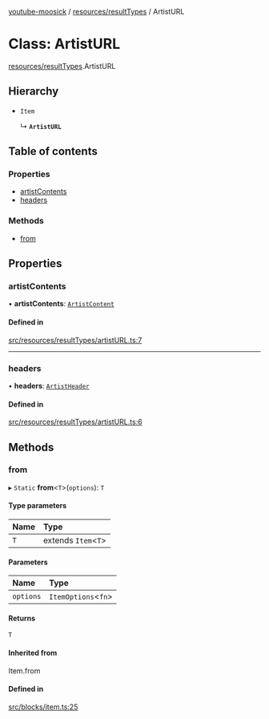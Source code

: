 [youtube-moosick](../README.md) / [resources/resultTypes](../modules/resources_resultTypes.md) / ArtistURL

# Class: ArtistURL

[resources/resultTypes](../modules/resources_resultTypes.md).ArtistURL

## Hierarchy

- `Item`

  ↳ **`ArtistURL`**

## Table of contents

### Properties

- [artistContents](resources_resultTypes.ArtistURL.md#artistcontents)
- [headers](resources_resultTypes.ArtistURL.md#headers)

### Methods

- [from](resources_resultTypes.ArtistURL.md#from)

## Properties

### artistContents

• **artistContents**: [`ArtistContent`](resources_resultTypes.ArtistContent.md)

#### Defined in

[src/resources/resultTypes/artistURL.ts:7](https://github.com/EvasiveXkiller/youtube-moosick/blob/af0ca53/src/resources/resultTypes/artistURL.ts#L7)

___

### headers

• **headers**: [`ArtistHeader`](resources_resultTypes.ArtistHeader.md)

#### Defined in

[src/resources/resultTypes/artistURL.ts:6](https://github.com/EvasiveXkiller/youtube-moosick/blob/af0ca53/src/resources/resultTypes/artistURL.ts#L6)

## Methods

### from

▸ `Static` **from**<`T`\>(`options`): `T`

#### Type parameters

| Name | Type |
| :------ | :------ |
| `T` | extends `Item`<`T`\> |

#### Parameters

| Name | Type |
| :------ | :------ |
| `options` | `ItemOptions`<`fn`\> |

#### Returns

`T`

#### Inherited from

Item.from

#### Defined in

[src/blocks/item.ts:25](https://github.com/EvasiveXkiller/youtube-moosick/blob/af0ca53/src/blocks/item.ts#L25)
